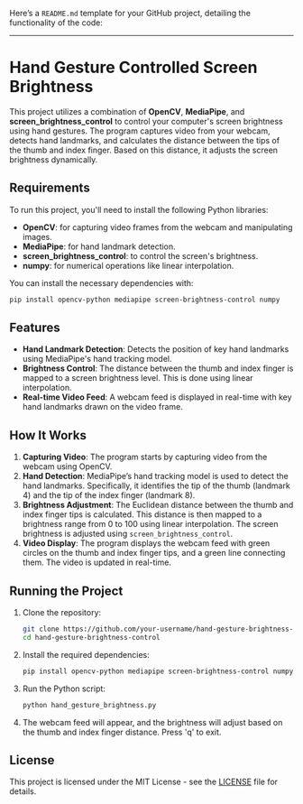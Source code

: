 Here’s a `README.md` template for your GitHub project, detailing the functionality of the code:

---

# Hand Gesture Controlled Screen Brightness

This project utilizes a combination of **OpenCV**, **MediaPipe**, and **screen_brightness_control** to control your computer's screen brightness using hand gestures. The program captures video from your webcam, detects hand landmarks, and calculates the distance between the tips of the thumb and index finger. Based on this distance, it adjusts the screen brightness dynamically.

## Requirements

To run this project, you'll need to install the following Python libraries:

- **OpenCV**: for capturing video frames from the webcam and manipulating images.
- **MediaPipe**: for hand landmark detection.
- **screen_brightness_control**: to control the screen's brightness.
- **numpy**: for numerical operations like linear interpolation.

You can install the necessary dependencies with:

```bash
pip install opencv-python mediapipe screen-brightness-control numpy
```

## Features

- **Hand Landmark Detection**: Detects the position of key hand landmarks using MediaPipe's hand tracking model.
- **Brightness Control**: The distance between the thumb and index finger is mapped to a screen brightness level. This is done using linear interpolation.
- **Real-time Video Feed**: A webcam feed is displayed in real-time with key hand landmarks drawn on the video frame.

## How It Works

1. **Capturing Video**: The program starts by capturing video from the webcam using OpenCV.
2. **Hand Detection**: MediaPipe’s hand tracking model is used to detect the hand landmarks. Specifically, it identifies the tip of the thumb (landmark 4) and the tip of the index finger (landmark 8).
3. **Brightness Adjustment**: The Euclidean distance between the thumb and index finger tips is calculated. This distance is then mapped to a brightness range from 0 to 100 using linear interpolation. The screen brightness is adjusted using `screen_brightness_control`.
4. **Video Display**: The program displays the webcam feed with green circles on the thumb and index finger tips, and a green line connecting them. The video is updated in real-time.

## Running the Project

1. Clone the repository:
    ```bash
    git clone https://github.com/your-username/hand-gesture-brightness-control.git
    cd hand-gesture-brightness-control
    ```

2. Install the required dependencies:
    ```bash
    pip install opencv-python mediapipe screen-brightness-control numpy
    ```

3. Run the Python script:
    ```bash
    python hand_gesture_brightness.py
    ```

4. The webcam feed will appear, and the brightness will adjust based on the thumb and index finger distance. Press 'q' to exit.

## License

This project is licensed under the MIT License - see the [LICENSE](LICENSE) file for details.
